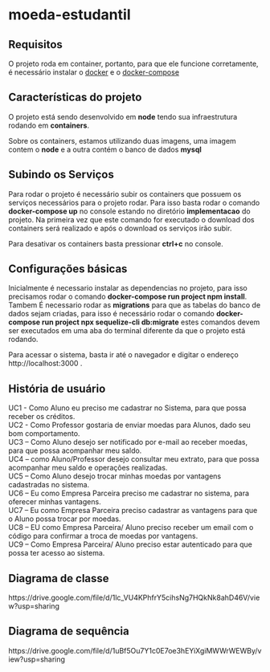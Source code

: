 # moeda-estudantil

<h2>Requisitos</h2>
 
O projeto roda em container, portanto, para que ele funcione corretamente, é necessário instalar o [docker](https://docs.docker.com/get-docker/) e o [docker-compose](https://docs.docker.com/compose/install/)
 
<h2>Características do projeto</h2>
 
O projeto está sendo desenvolvido em **node** tendo sua infraestrutura rodando em **containers**.
 
Sobre os containers, estamos utilizando duas imagens, uma imagem contem o **node** e a outra contém o banco de dados **mysql**
 
<h2>Subindo os Serviços</h2>
 
Para rodar o projeto é necessário subir os containers que possuem os serviços necessários para o projeto rodar. Para isso basta rodar o comando **docker-compose up** no console estando no diretório **implementacao** do projeto. Na primeira vez que este comando for executado o download dos containers será realizado e após o download os serviços irão subir.
 
Para desativar os containers basta pressionar **ctrl+c** no console.

<h2>Configurações básicas</h2>
 
Inicialmente é necessario instalar as dependencias no projeto, para isso precisamos rodar o comando **docker-compose run project npm install**. Tambem É necessario rodar as **migrations** para que as tabelas do banco de dados sejam criadas, para isso é necessário rodar o comando **docker-compose run project npx sequelize-cli db:migrate** estes comandos devem ser executados em uma aba do terminal diferente da que o projeto está rodando.

Para acessar o sistema, basta ir até o navegador e digitar o endereço http://localhost:3000 .


<h2>História de usuário</h2>
UC1 - Como Aluno eu preciso me cadastrar no Sistema, para que possa receber os créditos.</br>
UC2 - Como Professor gostaria de enviar moedas para Alunos, dado seu bom comportamento.</br>
UC3 – Como Aluno desejo ser notificado por e-mail ao receber moedas, para que possa acompanhar meu saldo.</br>
UC4 – como Aluno/Professor desejo consultar meu extrato, para que possa acompanhar meu saldo e operações realizadas.</br>
UC5 – Como Aluno desejo trocar minhas moedas por vantagens cadastradas no sistema.</br>
UC6 – Eu como Empresa Parceira preciso me cadastrar no sistema, para oferecer minhas vantagens.</br>
UC7 – Eu como Empresa Parceira preciso cadastrar as vantagens para que o Aluno possa trocar por moedas.</br>
UC8 – EU como Empresa Parceira/ Aluno preciso receber um email com o código para confirmar a troca de moedas por vantagens.</br>
UC9 – Como Empresa Parceira/ Aluno preciso estar autenticado para que possa ter acesso ao sistema.</br>

<h2>Diagrama de classe</h2>
https://drive.google.com/file/d/1lc_VU4KPhfrY5cihsNg7HQkNk8ahD46V/view?usp=sharing

<h2>Diagrama de sequência</h2>
https://drive.google.com/file/d/1uBf5Ou7Y1c0E7oe3hEYiXgiMWWrWEWBy/view?usp=sharing

